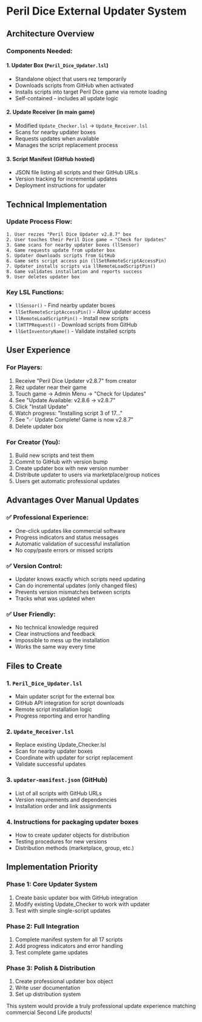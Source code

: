 # Peril Dice External Updater System

## Architecture Overview

### Components Needed:

#### 1. **Updater Box** (`Peril_Dice_Updater.lsl`)
- Standalone object that users rez temporarily
- Downloads scripts from GitHub when activated
- Installs scripts into target Peril Dice game via remote loading
- Self-contained - includes all update logic

#### 2. **Update Receiver** (in main game)
- Modified `Update_Checker.lsl` → `Update_Receiver.lsl`
- Scans for nearby updater boxes
- Requests updates when available
- Manages the script replacement process

#### 3. **Script Manifest** (GitHub hosted)
- JSON file listing all scripts and their GitHub URLs
- Version tracking for incremental updates
- Deployment instructions for updater

## Technical Implementation

### Update Process Flow:

```
1. User rezzes "Peril Dice Updater v2.8.7" box
2. User touches their Peril Dice game → "Check for Updates"
3. Game scans for nearby updater boxes (llSensor)
4. Game requests update from updater box
5. Updater downloads scripts from GitHub
6. Game sets script access pin (llSetRemoteScriptAccessPin)
7. Updater installs scripts via llRemoteLoadScriptPin()
8. Game validates installation and reports success
9. User deletes updater box
```

### Key LSL Functions:
- `llSensor()` - Find nearby updater boxes
- `llSetRemoteScriptAccessPin()` - Allow updater access
- `llRemoteLoadScriptPin()` - Install new scripts
- `llHTTPRequest()` - Download scripts from GitHub
- `llGetInventoryName()` - Validate installed scripts

## User Experience

### For Players:
1. Receive "Peril Dice Updater v2.8.7" from creator
2. Rez updater near their game
3. Touch game → Admin Menu → "Check for Updates"
4. See "Update Available: v2.8.6 → v2.8.7"
5. Click "Install Update" 
6. Watch progress: "Installing script 3 of 17..."
7. See "✅ Update Complete! Game is now v2.8.7"
8. Delete updater box

### For Creator (You):
1. Build new scripts and test them
2. Commit to GitHub with version bump
3. Create updater box with new version number
4. Distribute updater to users via marketplace/group notices
5. Users get automatic professional updates

## Advantages Over Manual Updates

### ✅ Professional Experience:
- One-click updates like commercial software
- Progress indicators and status messages
- Automatic validation of successful installation
- No copy/paste errors or missed scripts

### ✅ Version Control:
- Updater knows exactly which scripts need updating
- Can do incremental updates (only changed files)
- Prevents version mismatches between scripts
- Tracks what was updated when

### ✅ User Friendly:
- No technical knowledge required
- Clear instructions and feedback
- Impossible to mess up the installation
- Works the same way every time

## Files to Create

### 1. `Peril_Dice_Updater.lsl`
- Main updater script for the external box
- GitHub API integration for script downloads
- Remote script installation logic
- Progress reporting and error handling

### 2. `Update_Receiver.lsl` 
- Replace existing Update_Checker.lsl
- Scan for nearby updater boxes
- Coordinate with updater for script replacement
- Validate successful updates

### 3. `updater-manifest.json` (GitHub)
- List of all scripts with GitHub URLs
- Version requirements and dependencies
- Installation order and link assignments

### 4. Instructions for packaging updater boxes
- How to create updater objects for distribution
- Testing procedures for new versions
- Distribution methods (marketplace, group, etc.)

## Implementation Priority

### Phase 1: Core Updater System
1. Create basic updater box with GitHub integration
2. Modify existing Update_Checker to work with updater
3. Test with simple single-script updates

### Phase 2: Full Integration  
1. Complete manifest system for all 17 scripts
2. Add progress indicators and error handling
3. Test complete game updates

### Phase 3: Polish & Distribution
1. Create professional updater box object
2. Write user documentation
3. Set up distribution system

This system would provide a truly professional update experience matching commercial Second Life products!